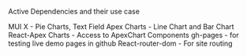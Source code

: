 Active Dependencies and their use case

MUI X - Pie Charts, Text Field
Apex Charts - Line Chart and Bar Chart
React-Apex Charts - Access to ApexChart Components 
gh-pages - for testing live demo pages in github
React-router-dom - For site routing 